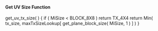 #### Get UV Size Function

<div class="syntax">
get_uv_tx_size( ) {
    if ( MiSize < BLOCK_8X8 )
        return TX_4X4
    return Min( tx_size, maxTxSizeLookup[ get_plane_block_size( MiSize, 1 ) ] )
}
</div>


